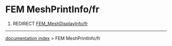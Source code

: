 # FEM MeshPrintInfo/fr
1.  REDIRECT [FEM\_MeshDisplayInfo/fr](FEM_MeshDisplayInfo/fr.md)

---
[documentation index](../README.md) > FEM MeshPrintInfo/fr
